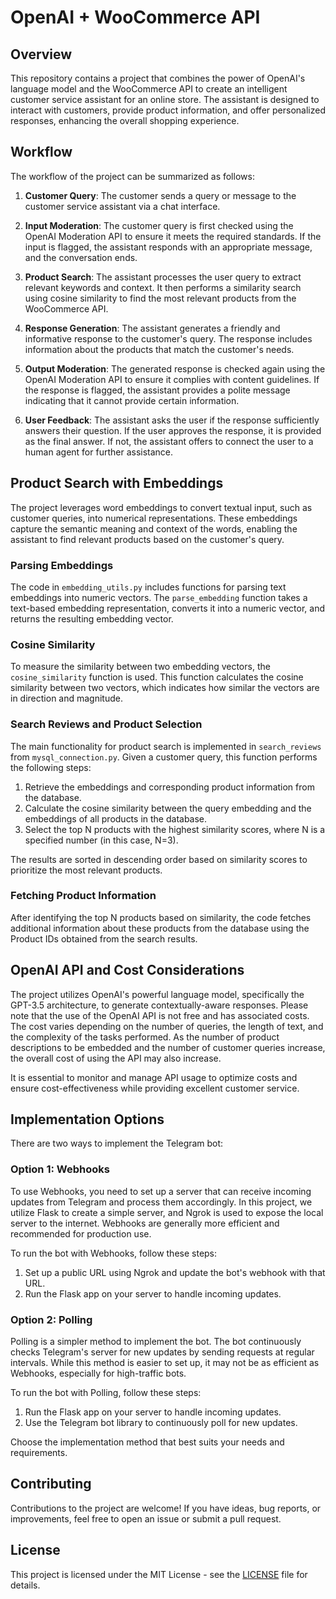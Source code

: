 # OpenAI + WooCommerce API

## Overview

This repository contains a project that combines the power of OpenAI's language model and the WooCommerce API to create an intelligent customer service assistant for an online store. The assistant is designed to interact with customers, provide product information, and offer personalized responses, enhancing the overall shopping experience.

## Workflow

The workflow of the project can be summarized as follows:

1. **Customer Query**: The customer sends a query or message to the customer service assistant via a chat interface.

2. **Input Moderation**: The customer query is first checked using the OpenAI Moderation API to ensure it meets the required standards. If the input is flagged, the assistant responds with an appropriate message, and the conversation ends.

3. **Product Search**: The assistant processes the user query to extract relevant keywords and context. It then performs a similarity search using cosine similarity to find the most relevant products from the WooCommerce API.

4. **Response Generation**: The assistant generates a friendly and informative response to the customer's query. The response includes information about the products that match the customer's needs.

5. **Output Moderation**: The generated response is checked again using the OpenAI Moderation API to ensure it complies with content guidelines. If the response is flagged, the assistant provides a polite message indicating that it cannot provide certain information.

6. **User Feedback**: The assistant asks the user if the response sufficiently answers their question. If the user approves the response, it is provided as the final answer. If not, the assistant offers to connect the user to a human agent for further assistance.

## Product Search with Embeddings

The project leverages word embeddings to convert textual input, such as customer queries, into numerical representations. These embeddings capture the semantic meaning and context of the words, enabling the assistant to find relevant products based on the customer's query.

### Parsing Embeddings

The code in `embedding_utils.py` includes functions for parsing text embeddings into numeric vectors. The `parse_embedding` function takes a text-based embedding representation, converts it into a numeric vector, and returns the resulting embedding vector.

### Cosine Similarity

To measure the similarity between two embedding vectors, the `cosine_similarity` function is used. This function calculates the cosine similarity between two vectors, which indicates how similar the vectors are in direction and magnitude.

### Search Reviews and Product Selection

The main functionality for product search is implemented in `search_reviews` from `mysql_connection.py`. Given a customer query, this function performs the following steps:

1. Retrieve the embeddings and corresponding product information from the database.
2. Calculate the cosine similarity between the query embedding and the embeddings of all products in the database.
3. Select the top N products with the highest similarity scores, where N is a specified number (in this case, N=3).

The results are sorted in descending order based on similarity scores to prioritize the most relevant products.

### Fetching Product Information

After identifying the top N products based on similarity, the code fetches additional information about these products from the database using the Product IDs obtained from the search results.

## OpenAI API and Cost Considerations

The project utilizes OpenAI's powerful language model, specifically the GPT-3.5 architecture, to generate contextually-aware responses. Please note that the use of the OpenAI API is not free and has associated costs. The cost varies depending on the number of queries, the length of text, and the complexity of the tasks performed. As the number of product descriptions to be embedded and the number of customer queries increase, the overall cost of using the API may also increase.

It is essential to monitor and manage API usage to optimize costs and ensure cost-effectiveness while providing excellent customer service.

## Implementation Options

There are two ways to implement the Telegram bot:

### Option 1: Webhooks

To use Webhooks, you need to set up a server that can receive incoming updates from Telegram and process them accordingly. In this project, we utilize Flask to create a simple server, and Ngrok is used to expose the local server to the internet. Webhooks are generally more efficient and recommended for production use.

To run the bot with Webhooks, follow these steps:

1. Set up a public URL using Ngrok and update the bot's webhook with that URL.
2. Run the Flask app on your server to handle incoming updates.

### Option 2: Polling

Polling is a simpler method to implement the bot. The bot continuously checks Telegram's server for new updates by sending requests at regular intervals. While this method is easier to set up, it may not be as efficient as Webhooks, especially for high-traffic bots.

To run the bot with Polling, follow these steps:

1. Run the Flask app on your server to handle incoming updates.
2. Use the Telegram bot library to continuously poll for new updates.

Choose the implementation method that best suits your needs and requirements.

## Contributing

Contributions to the project are welcome! If you have ideas, bug reports, or improvements, feel free to open an issue or submit a pull request.

## License

This project is licensed under the MIT License - see the [LICENSE](LICENSE) file for details.
